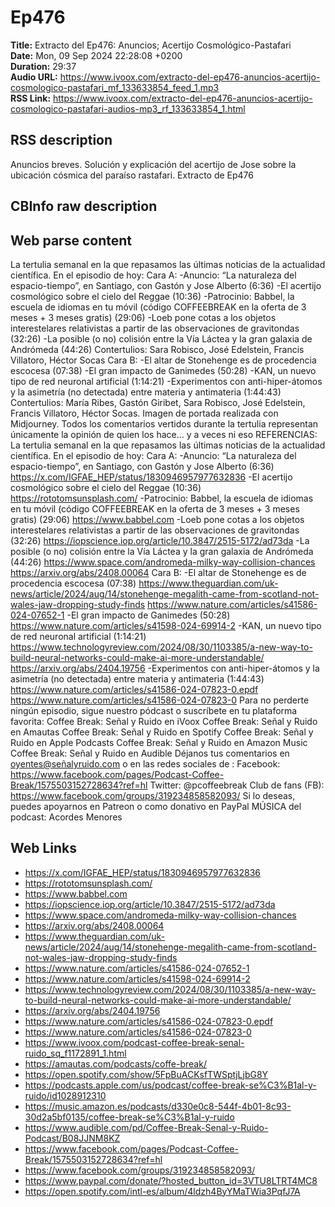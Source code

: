 # Ep476  
**Title:** Extracto del Ep476: Anuncios; Acertijo Cosmológico-Pastafari  
**Date:** Mon, 09 Sep 2024 22:28:08 +0200  
**Duration:** 29:37  
**Audio URL:** https://www.ivoox.com/extracto-del-ep476-anuncios-acertijo-cosmologico-pastafari_mf_133633854_feed_1.mp3  
**RSS Link:** https://www.ivoox.com/extracto-del-ep476-anuncios-acertijo-cosmologico-pastafari-audios-mp3_rf_133633854_1.html  

## RSS description
Anuncios breves. Solución y explicación del acertijo de Jose sobre la ubicación cósmica del paraíso rastafari. Extracto de Ep476

## CBInfo raw description


## Web parse content
La tertulia semanal en la que repasamos las últimas noticias de la actualidad científica. En el episodio de hoy: Cara A: -Anuncio: “La naturaleza del espacio-tiempo”, en Santiago, con Gastón y Jose Alberto (6:36) -El acertijo cosmológico sobre el cielo del Reggae (10:36) -Patrocinio: Babbel, la escuela de idiomas en tu móvil (código COFFEEBREAK en la oferta de 3 meses + 3 meses gratis) (29:06) -Loeb pone cotas a los objetos interestelares relativistas a partir de las observaciones de gravitondas (32:26) -La posible (o no) colisión entre la Vía Láctea y la gran galaxia de Andrómeda (44:26) Contertulios: Sara Robisco, José Edelstein, Francis Villatoro, Héctor Socas Cara B: -El altar de Stonehenge es de procedencia escocesa (07:38) -El gran impacto de Ganimedes (50:28) -KAN, un nuevo tipo de red neuronal artificial (1:14:21) -Experimentos con anti-hiper-átomos y la asimetría (no detectada) entre materia y antimateria (1:44:43) Contertulios: María Ribes, Gastón Giribet, Sara Robisco, José Edelstein, Francis Villatoro, Héctor Socas. Imagen de portada realizada con Midjourney. Todos los comentarios vertidos durante la tertulia representan únicamente la opinión de quien los hace… y a veces ni eso REFERENCIAS: La tertulia semanal en la que repasamos las últimas noticias de la actualidad científica. En el episodio de hoy: Cara A: -Anuncio: “La naturaleza del espacio-tiempo”, en Santiago, con Gastón y Jose Alberto (6:36) https://x.com/IGFAE_HEP/status/1830946957977632836 -El acertijo cosmológico sobre el cielo del Reggae (10:36) https://rototomsunsplash.com/ -Patrocinio: Babbel, la escuela de idiomas en tu móvil (código COFFEEBREAK en la oferta de 3 meses + 3 meses gratis) (29:06) https://www.babbel.com -Loeb pone cotas a los objetos interestelares relativistas a partir de las observaciones de gravitondas (32:26) https://iopscience.iop.org/article/10.3847/2515-5172/ad73da -La posible (o no) colisión entre la Vía Láctea y la gran galaxia de Andrómeda (44:26) https://www.space.com/andromeda-milky-way-collision-chances https://arxiv.org/abs/2408.00064 Cara B: -El altar de Stonehenge es de procedencia escocesa (07:38) https://www.theguardian.com/uk-news/article/2024/aug/14/stonehenge-megalith-came-from-scotland-not-wales-jaw-dropping-study-finds https://www.nature.com/articles/s41586-024-07652-1 -El gran impacto de Ganimedes (50:28) https://www.nature.com/articles/s41598-024-69914-2 -KAN, un nuevo tipo de red neuronal artificial (1:14:21) https://www.technologyreview.com/2024/08/30/1103385/a-new-way-to-build-neural-networks-could-make-ai-more-understandable/ https://arxiv.org/abs/2404.19756 -Experimentos con anti-hiper-átomos y la asimetría (no detectada) entre materia y antimateria (1:44:43) https://www.nature.com/articles/s41586-024-07823-0.epdf https://www.nature.com/articles/s41586-024-07823-0 Para no perderte ningún episodio, sigue nuestro pódcast o suscríbete en tu plataforma favorita: Coffee Break: Señal y Ruido en iVoox Coffee Break: Señal y Ruido en Amautas Coffee Break: Señal y Ruido en Spotify Coffee Break: Señal y Ruido en Apple Podcasts Coffee Break: Señal y Ruido en Amazon Music Coffee Break: Señal y Ruido en Audible Déjanos tus comentarios en oyentes@señalyruido.com o en las redes sociales de : Facebook: https://www.facebook.com/pages/Podcast-Coffee-Break/1575503152728634?ref=hl Twitter: @pcoffeebreak Club de fans (FB): https://www.facebook.com/groups/319234858582093/ Si lo deseas, puedes apoyarnos en Patreon o como donativo en PayPal MÚSICA del podcast: Acordes Menores

## Web Links
- https://x.com/IGFAE_HEP/status/1830946957977632836
- https://rototomsunsplash.com/
- https://www.babbel.com
- https://iopscience.iop.org/article/10.3847/2515-5172/ad73da
- https://www.space.com/andromeda-milky-way-collision-chances
- https://arxiv.org/abs/2408.00064
- https://www.theguardian.com/uk-news/article/2024/aug/14/stonehenge-megalith-came-from-scotland-not-wales-jaw-dropping-study-finds
- https://www.nature.com/articles/s41586-024-07652-1
- https://www.nature.com/articles/s41598-024-69914-2
- https://www.technologyreview.com/2024/08/30/1103385/a-new-way-to-build-neural-networks-could-make-ai-more-understandable/
- https://arxiv.org/abs/2404.19756
- https://www.nature.com/articles/s41586-024-07823-0.epdf
- https://www.nature.com/articles/s41586-024-07823-0
- https://www.ivoox.com/podcast-coffee-break-senal-ruido_sq_f1172891_1.html
- https://amautas.com/podcasts/coffe-break/
- https://open.spotify.com/show/5FpBuACKsfTWSptjLjbG8Y
- https://podcasts.apple.com/us/podcast/coffee-break-se%C3%B1al-y-ruido/id1028912310
- https://music.amazon.es/podcasts/d330e0c8-544f-4b01-8c93-30d2a5bf0135/coffee-break-se%C3%B1al-y-ruido
- https://www.audible.com/pd/Coffee-Break-Senal-y-Ruido-Podcast/B08JJNM8KZ
- https://www.facebook.com/pages/Podcast-Coffee-Break/1575503152728634?ref=hl
- https://www.facebook.com/groups/319234858582093/
- https://www.paypal.com/donate/?hosted_button_id=3VTU8LTRT4MC8
- https://open.spotify.com/intl-es/album/4ldzh4ByYMaTWia3PqfJ7A